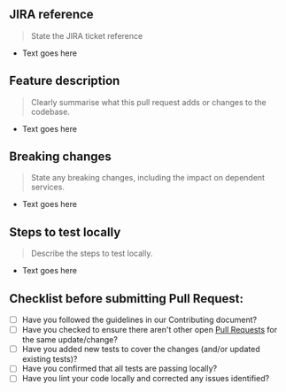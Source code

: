## JIRA reference

> State the JIRA ticket reference

*   Text goes here


## Feature description

> Clearly summarise what this pull request adds or changes to the codebase.

*   Text goes here


## Breaking changes

> State any breaking changes, including the impact on dependent services.

*   Text goes here

## Steps to test locally

> Describe the steps to test locally.

*   Text goes here


## Checklist before submitting Pull Request:

*   [ ] Have you followed the guidelines in our Contributing document?
*   [ ] Have you checked to ensure there aren't other open [Pull Requests](../../../pulls) for the same update/change?
*   [ ] Have you added new tests to cover the changes (and/or updated existing tests)?
*   [ ] Have you confirmed that all tests are passing locally?
*   [ ] Have you lint your code locally and corrected any issues identified?
